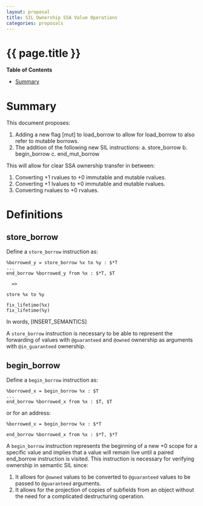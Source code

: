 ```yaml
---
layout: proposal
title: SIL Ownership SSA Value Operations
categories: proposals
---
```


# {{ page.title }}

<!-- markdown-toc start - Don't edit this section. Run M-x markdown-toc-generate-toc again -->
**Table of Contents**

- [Summary](#summary)

<!-- markdown-toc end -->

# Summary

This document proposes:

1. Adding a new flag [mut] to load_borrow to allow for load_borrow to also refer
   to mutable borrows.
2. The addition of the following new SIL instructions:
   a. store_borrow
   b. begin_borrow
   c. end_mut_borrow

This will allow for clear SSA ownership transfer in between:

1. Converting +1 rvalues to +0 immutable and mutable rvalues.
2. Converting +1 lvalues to +0 immutable and mutable rvalues.
3. Converting rvalues to +0 rvalues.

# Definitions

## store_borrow

Define a `store_borrow` instruction as:

    %borrowed_y = store_borrow %x to %y : $*T
    ...
    end_borrow %borrowed_y from %x : $*T, $T

      =>

    store %x to %y

    fix_lifetime(%x)
    fix_lifetime(%y)

In words, [INSERT_SEMANTICS]

A `store_borrow` instruction is necessary to be able to represent the forwarding
of values with `@guaranteed` and `@owned` ownership as arguments with
`@in_guaranteed` ownership.

## begin_borrow

Define a `begin_borrow` instruction as:

    %borrowed_x = begin_borrow %x : $T
    ...
    end_borrow %borrowed_x from %x : $T, $T

or for an address:

    %borrowed_x = begin_borrow %x : $*T

    end_borrow %borrowed_x from %x : $*T, $*T

A `begin_borrow` instruction represents the beginning of a new +0 scope
for a specific value and implies that a value will remain live until a paired
end_borrow instruction is visited. This instruction is necessary for verifying
ownership in semantic SIL since:

1. It allows for `@owned` values to be converted to `@guaranteed` values to be
   passed to `@guaranteed` arguments.
2. It allows for the projection of copies of subfields from an object without
   the need for a complicated destructuring operation.
